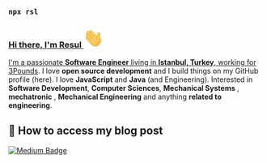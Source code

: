 
### `npx rsl` <a href="https://www.resulozel.com.tr/">
  
### Hi there, I'm Resul <img src="https://raw.githubusercontent.com/ABSphreak/ABSphreak/master/gifs/Hi.gif" width="40px" />

I'm a passionate **Software Engineer** living in **Istanbul, Turkey**, working for [3Pounds](http://www.3pounds.io).
I love **open source development** and I build things on my GitHub profile (here).
I love **JavaScript** and **Java** (and Engineering).
Interested in **Software Development**, **Computer Sciences**, **Mechanical Systems** , **mechatronic** , **Mechanical Engineering** and anything **related to engineering**. 
<br/>


## 📝 How to access my blog post

[![Medium Badge](https://img.shields.io/badge/ResulOzel-Medium-blue?style=for-the-badge&logo=medium)](https://medium.com/@rslozl)

